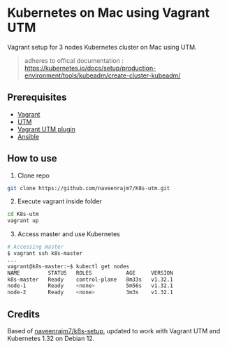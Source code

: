 # Kubernetes on Mac using Vagrant UTM

Vagrant setup for 3 nodes Kubernetes cluster on Mac using UTM.

> adheres to offical documentation : https://kubernetes.io/docs/setup/production-environment/tools/kubeadm/create-cluster-kubeadm/

## Prerequisites
* [Vagrant](https://www.vagrantup.com/)
* [UTM](https://mac.getutm.app/)
* [Vagrant UTM plugin](https://naveenrajm7.github.io/vagrant_utm/)
* [Ansible ](https://docs.ansible.com/ansible/latest/installation_guide/intro_installation.html)

## How to use

1. Clone repo
```bash
git clone https://github.com/naveenrajm7/K8s-utm.git
```

2. Execute vagrant inside folder
```bash
cd K8s-utm
vagrant up
```

3. Access master and use Kubernetes
```bash
# Accessing master
$ vagrant ssh k8s-master
...
vagrant@k8s-master:~$ kubectl get nodes
NAME         STATUS   ROLES           AGE     VERSION
k8s-master   Ready    control-plane   8m33s   v1.32.1
node-1       Ready    <none>          5m56s   v1.32.1
node-2       Ready    <none>          3m3s    v1.32.1
```

## Credits

Based of [naveenrajm7/k8s-setup](https://github.com/naveenrajm7/k8s-setup), updated to work with Vagrant UTM and Kubernetes 1.32 on Debian 12.
